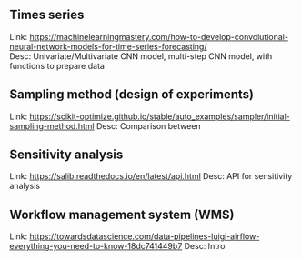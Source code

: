 ## Times series

Link: https://machinelearningmastery.com/how-to-develop-convolutional-neural-network-models-for-time-series-forecasting/  
Desc: Univariate/Multivariate CNN model, multi-step CNN model, with functions to prepare data

## Sampling method (design of experiments)
Link: https://scikit-optimize.github.io/stable/auto_examples/sampler/initial-sampling-method.html
Desc: Comparison between 

## Sensitivity analysis
Link: https://salib.readthedocs.io/en/latest/api.html
Desc: API for sensitivity analysis

## Workflow management system (WMS)
Link: https://towardsdatascience.com/data-pipelines-luigi-airflow-everything-you-need-to-know-18dc741449b7
Desc: Intro
